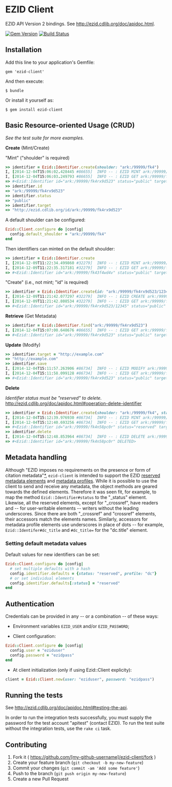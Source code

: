 # EZID Client

EZID API Version 2 bindings. See http://ezid.cdlib.org/doc/apidoc.html.

[![Gem Version](https://badge.fury.io/rb/ezid-client.svg)](http://badge.fury.io/rb/ezid-client)
[![Build Status](https://travis-ci.org/duke-libraries/ezid-client.svg?branch=master)](https://travis-ci.org/duke-libraries/ezid-client)

## Installation

Add this line to your application's Gemfile:

    gem 'ezid-client'

And then execute:

    $ bundle

Or install it yourself as:

    $ gem install ezid-client

## Basic Resource-oriented Usage (CRUD)

*See the test suite for more examples.*

**Create** (Mint/Create)

"Mint" ("shoulder" is required)

```ruby
>> identifier = Ezid::Identifier.create(shoulder: "ark:/99999/fk4")
I, [2014-12-04T15:06:02.428445 #86655]  INFO -- : EZID MINT ark:/99999/fk4 -- success: ark:/99999/fk4rx9d523
I, [2014-12-04T15:06:03.249793 #86655]  INFO -- : EZID GET ark:/99999/fk4rx9d523 -- success: ark:/99999/fk4rx9d523
=> #<Ezid::Identifier id="ark:/99999/fk4rx9d523" status="public" target="http://ezid.cdlib.org/id/ark:/99999/fk4rx9d523" created="2014-12-04 20:06:02 UTC">
>> identifier.id
=> "ark:/99999/fk4rx9d523"
>> identifier.status
=> "public"
>> identifier.target
=> "http://ezid.cdlib.org/id/ark:/99999/fk4rx9d523"
```

A default shoulder can be configured:

```ruby
Ezid::Client.configure do |config|
  config.default_shoulder = "ark:/99999/fk4"
end
```

Then identifiers can minted on the default shoulder:

```ruby
>> identifier = Ezid::Identifier.create
I, [2014-12-09T11:22:34.499860 #32279]  INFO -- : EZID MINT ark:/99999/fk4 -- success: ark:/99999/fk43f4wd4v
I, [2014-12-09T11:22:35.317181 #32279]  INFO -- : EZID GET ark:/99999/fk43f4wd4v -- success: ark:/99999/fk43f4wd4v
=> #<Ezid::Identifier id="ark:/99999/fk43f4wd4v" status="public" target="http://ezid.cdlib.org/id/ark:/99999/fk43f4wd4v" created="2014-12-09 16:22:35 UTC">
```

"Create" (i.e., not mint; "id" is required)

```ruby
>> identifier = Ezid::Identifier.create(id: "ark:/99999/fk4rx9d523/12345")
I, [2014-12-09T11:21:42.077297 #32279]  INFO -- : EZID CREATE ark:/99999/fk4rx9d523/12345 -- success: ark:/99999/fk4rx9d523/12345
I, [2014-12-09T11:21:42.808534 #32279]  INFO -- : EZID GET ark:/99999/fk4rx9d523/12345 -- success: ark:/99999/fk4rx9d523/12345
=> #<Ezid::Identifier id="ark:/99999/fk4rx9d523/12345" status="public" target="http://ezid.cdlib.org/id/ark:/99999/fk4rx9d523/12345" created="2014-12-09 16:21:42 UTC">
```

**Retrieve** (Get Metadata)

```ruby
>> identifier = Ezid::Identifier.find("ark:/99999/fk4rx9d523")
I, [2014-12-04T15:07:00.648676 #86655]  INFO -- : EZID GET ark:/99999/fk4rx9d523 -- success: ark:/99999/fk4rx9d523
=> #<Ezid::Identifier id="ark:/99999/fk4rx9d523" status="public" target="http://ezid.cdlib.org/id/ark:/99999/fk4rx9d523" created="2014-12-04 20:06:02 UTC">
```

**Update** (Modify)

```ruby
>> identifier.target = "http://example.com"
=> "http://example.com"
>> identifier.save
I, [2014-12-04T15:11:57.263906 #86734]  INFO -- : EZID MODIFY ark:/99999/fk4rx9d523 -- success: ark:/99999/fk4rx9d523
I, [2014-12-04T15:11:58.099128 #86734]  INFO -- : EZID GET ark:/99999/fk4rx9d523 -- success: ark:/99999/fk4rx9d523
=> #<Ezid::Identifier id="ark:/99999/fk4rx9d523" status="public" target="http://example.com" created="2014-12-04 20:06:02 UTC">
```

**Delete** 

*Identifier status must be "reserved" to delete.* http://ezid.cdlib.org/doc/apidoc.html#operation-delete-identifier

```ruby
>> identifier = Ezid::Identifier.create(shoulder: "ark:/99999/fk4", status: "reserved")
I, [2014-12-04T15:12:39.976930 #86734]  INFO -- : EZID MINT ark:/99999/fk4 -- success: ark:/99999/fk4n58pc0r
I, [2014-12-04T15:12:40.693256 #86734]  INFO -- : EZID GET ark:/99999/fk4n58pc0r -- success: ark:/99999/fk4n58pc0r
=> #<Ezid::Identifier id="ark:/99999/fk4n58pc0r" status="reserved" target="http://ezid.cdlib.org/id/ark:/99999/fk4n58pc0r" created="2014-12-04 20:12:39 UTC">
>> identifier.delete
I, [2014-12-04T15:12:48.853964 #86734]  INFO -- : EZID DELETE ark:/99999/fk4n58pc0r -- success: ark:/99999/fk4n58pc0r
=> #<Ezid::Identifier id="ark:/99999/fk4n58pc0r" DELETED>
```

## Metadata handling

Although "EZID imposes no requirements on the presence or form of citation metadata"[*](http://ezid.cdlib.org/doc/apidoc.html#metadata-requirements-mapping), `ezid-client` is intended to support the EZID [reserved metadata elements](http://ezid.cdlib.org/doc/apidoc.html#internal-metadata) and [metadata profiles](http://ezid.cdlib.org/doc/apidoc.html#metadata-profiles). While it is possible to use the client to send and receive any metadata, the object methods are geared towards the defined elements.  Therefore it was seen fit, for example, to map the method `Ezid::Identifier#status` to the "_status" element.  Likewise, all the reserved elements, except for "_crossref", have readers and -- for user-writable elements -- writers without the leading underscores.  Since there are both "_crossref" and "crossref" elements, their accessors match the elements names.  Similarly, accessors for metadata profile elements use underscores in place of dots -- for example, `Ezid::Identifer#dc_title` and `#dc_title=` for the "dc.title" element.

### Setting default metadata values

Default values for new identifiers can be set:

```ruby
Ezid::Client.configure do |config|
  # set multiple defaults with a hash
  config.identifier.defaults = {status: "reserved", profile: "dc"}
  # or set individual elements
  config.identifier.defaults[:status] = "reserved"
end
```

## Authentication

Credentials can be provided in any -- or a combination -- of these ways:

- Environment variables `EZID_USER` and/or `EZID_PASSWORD`;

- Client configuration:

```ruby
Ezid::Client.configure do |config|
  config.user = "eziduser"
  config.password = "ezidpass"
end
```

- At client initialization (only if using Ezid::Client explicity):

```ruby
client = Ezid::Client.new(user: "eziduser", password: "ezidpass")
```

## Running the tests

See http://ezid.cdlib.org/doc/apidoc.html#testing-the-api.

In order to run the integration tests successfully, you must supply the password for the test account "apitest" (contact EZID).  To run the test suite without the integration tests, use the `rake ci` task.

## Contributing

1. Fork it ( https://github.com/[my-github-username]/ezid-client/fork )
2. Create your feature branch (`git checkout -b my-new-feature`)
3. Commit your changes (`git commit -am 'Add some feature'`)
4. Push to the branch (`git push origin my-new-feature`)
5. Create a new Pull Request
